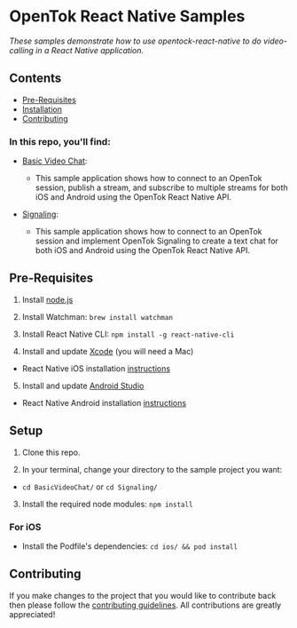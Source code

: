 # OpenTok React Native Samples

*These samples demonstrate how to use opentock-react-native to do video-calling
in a React Native application.*

## Contents

- [Pre-Requisites](#pre-requisites)
- [Installation](#installation)
- [Contributing](#contributing)

### In this repo, you'll find:

 * [Basic Video Chat](https://github.com/opentok/opentok-react-native-samples/tree/master/BasicVideoChat):
    * This sample application shows how to connect to an OpenTok session,
    publish a stream, and subscribe to multiple streams for both iOS and
    Android using the OpenTok React Native API.

 * [Signaling](https://github.com/opentok/opentok-react-native-samples/tree/master/Signaling):
    * This sample application shows how to connect to an OpenTok session and implement OpenTok Signaling to create a text chat for both iOS and Android using the OpenTok React Native API.

## Pre-Requisites

1. Install [node.js](https://nodejs.org/)

2. Install Watchman: `brew install watchman`

3. Install React Native CLI: `npm install -g react-native-cli`

4. Install and update [Xcode](https://developer.apple.com/xcode/) (you will need a Mac)
* React Native iOS installation [instructions](https://facebook.github.io/react-native/docs/getting-started.html)

5. Install and update [Android Studio](https://developer.android.com/studio/index.html)
* React Native Android installation [instructions](https://facebook.github.io/react-native/docs/getting-started.html)

## Setup

1. Clone this repo.

2. In your terminal, change your directory to the sample project you want:

  - `cd BasicVideoChat/` or `cd Signaling/`

3. Install the required node modules: `npm install`

### For iOS

- Install the Podfile's dependencies: `cd ios/ && pod install`

## Contributing

If you make changes to the project that you would like to contribute back
then please follow the [contributing guidelines](CONTRIBUTING.md).
All contributions are greatly appreciated!

